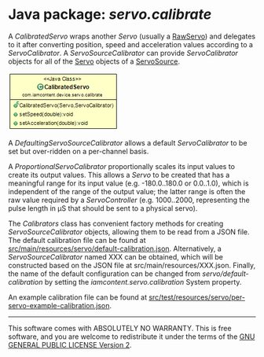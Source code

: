 # Java package: _servo.calibrate_

A _CalibratedServo_ wraps another _Servo_ (usually a [RawServo](com.iamcontent.device.servo.raw.md)) and delegates to it after converting position, speed and acceleration values according to a _ServoCalibrator_. A _ServoSourceCalibrator_ can provide _ServoCalibrator_ objects for all of the [Servo](com.iamcontent.device.servo.md) objects of a [ServoSource](com.iamcontent.device.servo.md).

![Class Diagram](../uml/com.iamcontent.device.servo.calibrate.png)

A _DefaultingServoSourceCalibrator_ allows a default _ServoCalibrator_ to be set but over-ridden on a per-channel basis.

A _ProportionalServoCalibrator_ proportionally scales its input values to create its output values. This allows a _Servo_ to be created that has a meaningful range for its input value (e.g. -180.0..180.0 or 0.0..1.0), which is independent of the range of the output value; the latter range is often the raw value required by a _ServoController_ (e.g. 1000..2000, representing the pulse length in µS that should be sent to a physical servo).

The _Calibrators_ class has convenient factory methods for creating _ServoSourceCalibrator_ objects, allowing them to be read from a JSON file. The default calibration file can be found at [src/main/resources/servo/default-calibration.json](../../../src/main/resources/servo/default-calibration.json). Alternatively, a _ServoSourceCalibrator_ named XXX can be obtained, which will be constructed based on the JSON file at src/main/resources/XXX.json. Finally, the name of the default configuration can be changed from _servo/default-calibration_ by setting the _iamcontent.servo.calibration_ System property.

An example calibration file can be found at [src/test/resources/servo/per-servo-example-calibration.json](../../../src/test/resources/servo/per-servo-example-calibration.json).

---

This software comes with ABSOLUTELY NO WARRANTY. This is free software, and you are welcome to redistribute it
under the terms of the [GNU GENERAL PUBLIC LICENSE Version 2](https://www.gnu.org/licenses/gpl-2.0.html).
